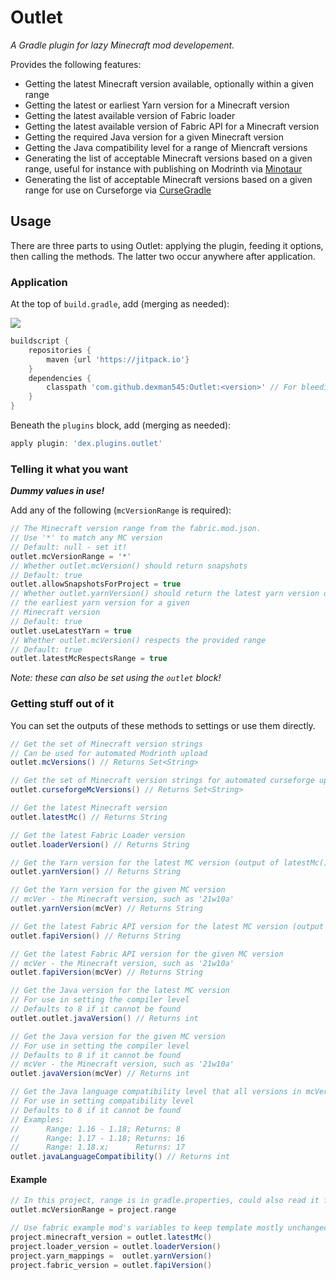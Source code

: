# Outlet
_A Gradle plugin for lazy Minecraft mod developement._

Provides the following features:
- Getting the latest Minecraft version available, 
  optionally within a given range
- Getting the latest or earliest Yarn version for a Minecraft version
- Getting the latest available version of Fabric loader
- Getting the latest available version of Fabric API for a Minecraft version
- Getting the required Java version for a given Minecraft version
- Getting the Java compatibility level for a range of Miencraft versions
- Generating the list of acceptable Minecraft versions based on a given range,
  useful for instance with publishing on Modrinth via [Minotaur](https://fabricmc.net/wiki/tutorial:minotaur)
- Generating the list of acceptable Minecraft versions based on a given range 
  for use on Curseforge via [CurseGradle](https://fabricmc.net/wiki/tutorial:cursegradle)

## Usage
There are three parts to using Outlet: applying the plugin, 
feeding it options, then calling the methods. The latter two occur anywhere 
after application.

### Application
At the top of `build.gradle`, add (merging as needed):

[![](https://jitpack.io/v/dexman545/Outlet.svg)](https://jitpack.io/#dexman545/Outlet)
```groovy
buildscript {
    repositories {
        maven {url 'https://jitpack.io'}
    }
    dependencies {
        classpath 'com.github.dexman545:Outlet:<version>' // For bleeding-edge, use master-SNAPSHOT
    }
}
```
Beneath the `plugins` block, add (merging as needed):
```groovy
apply plugin: 'dex.plugins.outlet'
```

### Telling it what you want
**_Dummy values in use!_**

Add any of the following (`mcVersionRange` is required):
```groovy
// The Minecraft version range from the fabric.mod.json.
// Use '*' to match any MC version
// Default: null - set it!
outlet.mcVersionRange = '*'
// Whether outlet.mcVersion() should return snapshots
// Default: true
outlet.allowSnapshotsForProject = true
// Whether outlet.yarnVersion() should return the latest yarn version or 
// the earliest yarn version for a given
// Minecraft version
// Default: true
outlet.useLatestYarn = true
// Whether outlet.mcVersion() respects the provided range
// Default: true
outlet.latestMcRespectsRange = true
```
_Note: these can also be set using the `outlet` block!_

### Getting stuff out of it
You can set the outputs of these methods to settings or use them directly.

```groovy
// Get the set of Minecraft version strings
// Can be used for automated Modrinth upload
outlet.mcVersions() // Returns Set<String>

// Get the set of Minecraft version strings for automated curseforge upload
outlet.curseforgeMcVersions() // Returns Set<String>

// Get the latest Minecraft version
outlet.latestMc() // Returns String

// Get the latest Fabric Loader version
outlet.loaderVersion() // Returns String

// Get the Yarn version for the latest MC version (output of latestMc())
outlet.yarnVersion() // Returns String

// Get the Yarn version for the given MC version
// mcVer - the Minecraft version, such as '21w10a'
outlet.yarnVersion(mcVer) // Returns String

// Get the latest Fabric API version for the latest MC version (output of latestMc())
outlet.fapiVersion() // Returns String

// Get the latest Fabric API version for the given MC version
// mcVer - the Minecraft version, such as '21w10a'
outlet.fapiVersion(mcVer) // Returns String

// Get the Java version for the latest MC version
// For use in setting the compiler level
// Defaults to 8 if it cannot be found
outlet.outlet.javaVersion() // Returns int

// Get the Java version for the given MC version
// For use in setting the compiler level
// Defaults to 8 if it cannot be found
// mcVer - the Minecraft version, such as '21w10a'
outlet.javaVersion(mcVer) // Returns int

// Get the Java language compatibility level that all versions in mcVersions() can support
// For use in setting compatibility level
// Defaults to 8 if it cannot be found
// Examples:
//      Range: 1.16 - 1.18; Returns: 8
//      Range: 1.17 - 1.18; Returns: 16
//      Range: 1.18.x;      Returns: 17
outlet.javaLanguageCompatibility() // Returns int


```

#### Example
```groovy
// In this project, range is in gradle.properties, could also read it from fabric.mod.json
outlet.mcVersionRange = project.range

// Use fabric example mod's variables to keep template mostly unchanged
project.minecraft_version = outlet.latestMc()
project.loader_version = outlet.loaderVersion()
project.yarn_mappings =  outlet.yarnVersion()
project.fabric_version = outlet.fapiVersion()
```
